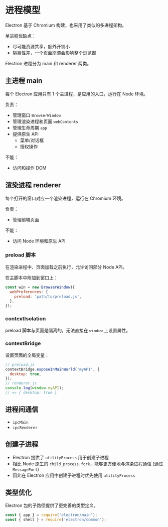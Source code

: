 # 进程模型

Electron 基于 Chromium 构建，也采用了类似的多进程架构。

单进程优缺点：

- 尽可能资源共享，额外开销小
- 隔离性差，一个页面崩溃会影响整个浏览器

Electron 进程分为 main 和 renderer 两类。

## 主进程 main

每个 Electron 应用只有 1 个主进程，是应用的入口，运行在 Node 环境。

负责：

- 管理窗口 `BrowserWindow`
- 管理渲染进程和页面 `webContents`
- 管理生命周期 `app`
- 提供原生 API
  - 菜单/对话框
  - 授权操作

不能：

- 访问和操作 DOM

## 渲染进程 renderer

每个打开的窗口对应一个渲染进程，运行在 Chromium 环境。

负责：

- 管理前端页面

不能：

- 访问 Node 环境和原生 API

### preload 脚本

在渲染进程中、页面加载之前执行，允许访问部分 Node API。

在主脚本中附加到窗口上：

```js
const win = new BrowserWindow({
  webPreferences: {
    preload: 'path/to/preload.js',
  },
});
```

### contextIsolation

preload 脚本与页面是隔离的，无法直接在 `window` 上设置属性。

### contextBridge

设置页面的全局变量：

```js
// preload.js
contextBridge.exposeInMainWorld('myAPI', {
  desktop: true,
});
// renderer.js
console.log(window.myAPI);
// => { desktop: true }
```

## 进程间通信

- `ipcMain`
- `ipcRenderer`

## 创建子进程

- Electron 提供了 `utilityProcess` 用于创建子进程
- 相比 Node 原生的 `child_process.fork`，能够更方便地与渲染进程通信 (通过 `MessagePort`)
- 因此在 Electron 应用中创建子进程时优先使用 `utilityProcess`

## 类型优化

Electron 包的子路径提供了更完善的类型定义。

```js
const { app } = require('electron/main');
const { shell } = require('electron/common');
```
